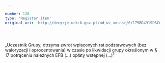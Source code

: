 ```yaml
---

number: 128
type: 'Register item'
original_uri: 'http://decyzje.uokik.gov.pl/nd_wz_um.nsf/0/175BD4919D3CC810C12572DD0032942C?OpenDocument'


---
```


„Uczestnik Grupy, otrzyma zwrot wpłaconych rat podstawowych (bez waloryzacji i oprocentowania) w czasie po likwidacji grupy określonym w § 17 potrąceniu należnych EFB (...) opłaty wstępnej (...)”
